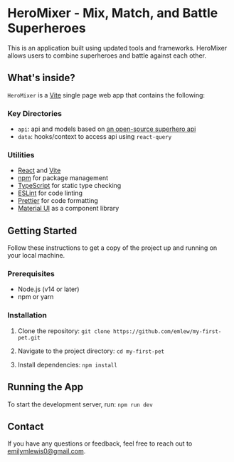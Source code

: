 # HeroMixer - Mix, Match, and Battle Superheroes

This is an application built using updated tools and frameworks. HeroMixer allows users to combine superheroes and battle against each other.

## What's inside?

`HeroMixer` is a [Vite](https://vitejs.dev/) single page web app that contains the following:

### Key Directories

- `api`: api and models based on [an open-source superhero api](https://github.com/akabab/superhero-api)
- `data`: hooks/context to access api using `react-query`

### Utilities

- [React](https://react.dev/) and [Vite](https://vitejs.dev/)
- [npm](https://www.npmjs.com/) for package management
- [TypeScript](https://www.typescriptlang.org/) for static type checking
- [ESLint](https://eslint.org/) for code linting
- [Prettier](https://prettier.io) for code formatting
- [Material UI](https://mui.com) as a component library

## Getting Started
Follow these instructions to get a copy of the project up and running on your local machine.

### Prerequisites
- Node.js (v14 or later)
- npm or yarn

### Installation
1. Clone the repository:
```git clone https://github.com/emlew/my-first-pet.git```

2. Navigate to the project directory:
```cd my-first-pet```

3. Install dependencies:
```npm install```

## Running the App
To start the development server, run:
```npm run dev```

## Contact
If you have any questions or feedback, feel free to reach out to emilymlewis0@gmail.com.
